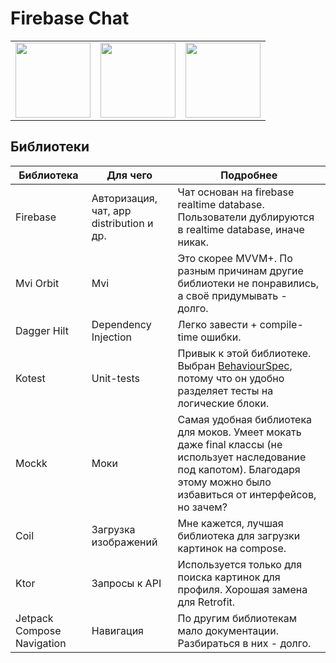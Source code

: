 #  Firebase Chat

<table>
  <tr>
    <td align="center"><img src="/gifs/chat.gif" width="120" /></td>
    <td align="center"><img src="/gifs/profile.gif" width="120" /></td>
    <td align="center"><img src="/gifs/auth.gif" width="120" /></td>
  </tr>
</table>

##  Библиотеки

| Библиотека | Для чего | Подробнее |
| --- | --- | --- |
| Firebase | Авторизация, чат, app distribution и др. | Чат основан на firebase realtime database. Пользователи дублируются в realtime database, иначе никак. |
| Mvi Orbit | Mvi | Это скорее MVVM+. По разным причинам другие библиотеки не понравились, а своё придумывать - долго. |
| Dagger Hilt | Dependency Injection | Легко завести + compile-time ошибки. |
| Kotest | Unit-tests | Привык к этой библиотеке. Выбран [BehaviourSpec](https://kotest.io/docs/framework/testing-styles.html#behavior-spec), потому что он удобно разделяет тесты на логические блоки. |
| Mockk | Моки | Самая удобная библиотека для моков. Умеет мокать даже final классы (не использует наследование под капотом). Благодаря этому можно было избавиться от интерфейсов, но зачем?  |
| Coil | Загрузка изображений | Мне кажется, лучшая библиотека для загрузки картинок на compose. |
| Ktor | Запросы к API | Используется только для поиска картинок для профиля. Хорошая замена для Retrofit. |
| Jetpack Compose Navigation | Навигация | По другим библиотекам мало документации. Разбираться в них - долго. |

